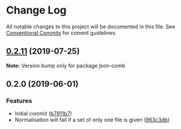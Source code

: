 # Change Log

All notable changes to this project will be documented in this file.
See [Conventional Commits](https://conventionalcommits.org) for commit guidelines.

## [0.2.11](https://gitlab.com/codsen/codsen/compare/json-comb@0.2.10...json-comb@0.2.11) (2019-07-25)

**Note:** Version bump only for package json-comb

## 0.2.0 (2019-06-01)

### Features

- Initial commit ([b7911b7](https://gitlab.com/codsen/codsen/commit/b7911b7))
- Normalisation will fail if a set of only one file is given ([963c3db](https://gitlab.com/codsen/codsen/commit/963c3db))
